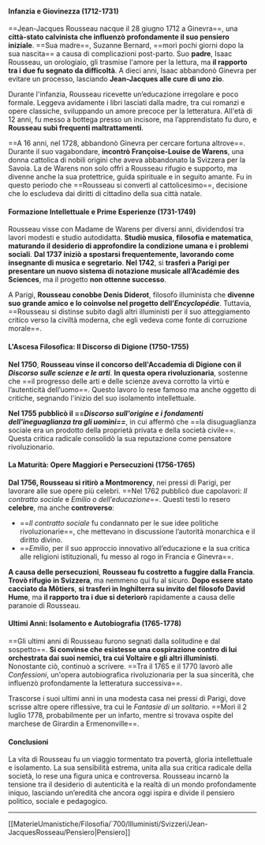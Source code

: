 #### **Infanzia e Giovinezza (1712-1731)**

==Jean-Jacques Rousseau nacque il 28 giugno 1712 a Ginevra==, una **città-stato calvinista che influenzò profondamente il suo pensiero iniziale**. ==Sua madre==, Suzanne Bernard, ==morì pochi giorni dopo la sua nascita== a causa di complicazioni post-parto. Suo **padre**, Isaac Rousseau, un orologiaio, gli trasmise l'amore per la lettura, ma **il rapporto tra i due fu segnato da difficoltà**. A dieci anni, Isaac abbandonò Ginevra per evitare un processo, lasciando **Jean-Jacques alle cure di uno zio**.

Durante l'infanzia, Rousseau ricevette un’educazione irregolare e poco formale. Leggeva avidamente i libri lasciati dalla madre, tra cui romanzi e opere classiche, sviluppando un amore precoce per la letteratura. All'età di 12 anni, fu messo a bottega presso un incisore, ma l’apprendistato fu duro, e **Rousseau subì frequenti maltrattamenti**.

==A 16 anni, nel 1728, abbandonò Ginevra per cercare fortuna altrove==. Durante il suo vagabondare, **incontrò Françoise-Louise de Warens**, una donna cattolica di nobili origini che aveva abbandonato la Svizzera per la Savoia. La de Warens non solo offrì a Rousseau rifugio e supporto, ma divenne anche la sua protettrice, guida spirituale e in seguito amante. Fu in questo periodo che ==Rousseau si convertì al cattolicesimo==, decisione che lo escludeva dai diritti di cittadino della sua città natale.

#### **Formazione Intellettuale e Prime Esperienze (1731-1749)**

Rousseau visse con Madame de Warens per diversi anni, dividendosi tra lavori modesti e studio autodidatta. **Studiò musica**, **filosofia e matematica**, **maturando il desiderio di approfondire la condizione umana e i problemi sociali**. **Dal 1737 iniziò a spostarsi frequentemente, lavorando come insegnante di musica e segretario**. **Nel 1742**, si **trasferì a Parigi per presentare un nuovo sistema di notazione musicale all’Académie des Sciences**, ma il progetto **non ottenne successo**.

A Parigi, **Rousseau conobbe Denis Diderot**, filosofo illuminista che **divenne suo grande amico e lo coinvolse nel progetto dell’_Encyclopédie_**. Tuttavia, ==Rousseau si distinse subito dagli altri illuministi per il suo atteggiamento critico verso la civiltà moderna, che egli vedeva come fonte di corruzione morale==.

#### **L'Ascesa Filosofica: Il Discorso di Digione (1750-1755)**

**Nel 1750**, **Rousseau vinse il concorso dell'Accademia di Digione con il _Discorso sulle scienze e le arti_**. **In questa opera rivoluzionaria**, sostenne che ==il progresso delle arti e delle scienze aveva corrotto la virtù e l’autenticità dell’uomo==. Questo lavoro lo rese famoso ma anche oggetto di critiche, segnando l'inizio del suo isolamento intellettuale.

**Nel 1755 pubblicò il ==_Discorso sull'origine e i fondamenti dell'ineguaglianza tra gli uomini==_**, in cui affermò che ==la disuguaglianza sociale era un prodotto della proprietà privata e della società civile==. Questa critica radicale consolidò la sua reputazione come pensatore rivoluzionario.

#### **La Maturità: Opere Maggiori e Persecuzioni (1756-1765)**

**Dal 1756, Rousseau si ritirò a Montmorency**, nei pressi di Parigi, per lavorare alle sue opere più celebri. ==Nel 1762 pubblicò due capolavori: _Il contratto sociale_ e _Emilio o dell’educazione_==. Questi testi lo resero **celebre**, ma anche **controverso**:

- ==_Il contratto sociale_ fu condannato per le sue idee politiche rivoluzionarie==, che mettevano in discussione l’autorità monarchica e il diritto divino.
- ==_Emilio_, per il suo approccio innovativo all’educazione e la sua critica alle religioni istituzionali, fu messo al rogo in Francia e Ginevra==.

**A causa delle persecuzioni**, **Rousseau fu costretto a fuggire dalla Francia**. **Trovò rifugio in Svizzera**, ma nemmeno qui fu al sicuro. **Dopo essere stato cacciato da Môtiers**, **si trasferì in Inghilterra su invito del filosofo David Hume**, ma **il rapporto tra i due si deteriorò** rapidamente a causa delle paranoie di Rousseau.

#### **Ultimi Anni: Isolamento e Autobiografia (1765-1778)**

==Gli ultimi anni di Rousseau furono segnati dalla solitudine e dal sospetto==. **Si convinse che esistesse una cospirazione contro di lui orchestrata dai suoi nemici, tra cui Voltaire e gli altri illuministi**. Nonostante ciò, continuò a scrivere. ==Tra il 1765 e il 1770 lavorò alle _Confessioni_, un'opera autobiografica rivoluzionaria per la sua sincerità, che influenzò profondamente la letteratura successiva==.

Trascorse i suoi ultimi anni in una modesta casa nei pressi di Parigi, dove scrisse altre opere riflessive, tra cui le _Fantasie di un solitario_. ==Morì il 2 luglio 1778, probabilmente per un infarto, mentre si trovava ospite del marchese de Girardin a Ermenonville==.

#### **Conclusioni**

La vita di Rousseau fu un viaggio tormentato tra povertà, gloria intellettuale e isolamento. La sua sensibilità estrema, unita alla sua critica radicale della società, lo rese una figura unica e controversa. Rousseau incarnò la tensione tra il desiderio di autenticità e la realtà di un mondo profondamente iniquo, lasciando un’eredità che ancora oggi ispira e divide il pensiero politico, sociale e pedagogico.

---

[[MaterieUmanistiche/Filosofia/`700/Illuministi/Svizzeri/Jean-JacquesRosseau/Pensiero|Pensiero]]